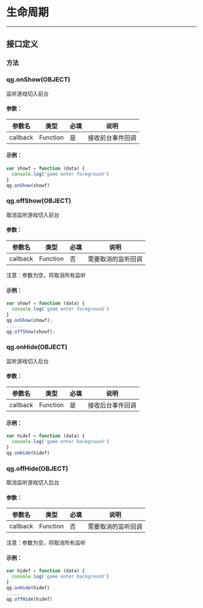 # 生命周期
---

## 接口定义

### 方法

### qg.onShow\(OBJECT\)

监听游戏切入前台

#### 参数：

| 参数名 | 类型 | 必填 | 说明 |
| -------- | -------- | ---- | ------------ |
| callback | Function | 是 | 接收前台事件回调 |

#### 示例：

```javascript
var showf = function (data) {
  console.log('game enter foreground')
}
qg.onShow(showf)
```

### qg.offShow\(OBJECT\)

取消监听游戏切入前台

#### 参数：

| 参数名 | 类型 | 必填 | 说明 |
| -------- | -------- | ---- | ------------ |
| callback | Function | 否 | 需要取消的监听回调 |
注意：参数为空，将取消所有监听

#### 示例：

```javascript
var showf = function (data) {
  console.log('game enter foreground')
}
qg.onShow(showf);
......
qg.offShow(showf);
```

### qg.onHide\(OBJECT\)

监听游戏切入后台

#### 参数：

| 参数名 | 类型 | 必填 | 说明 |
| -------- | -------- | ---- | ------------ |
| callback | Function | 是 | 接收后台事件回调 |

#### 示例：

```javascript
var hidef = function (data) {
  console.log('game enter background')
}
qg.onHide(hidef)
```

### qg.offHide\(OBJECT\)

取消监听游戏切入后台

#### 参数：

| 参数名 | 类型 | 必填 | 说明 |
| -------- | -------- | ---- | ------------ |
| callback | Function | 否 | 需要取消的监听回调 |
注意：参数为空，将取消所有监听

#### 示例：

```javascript
var hidef = function (data) {
  console.log('game enter background')
}
qg.onHide(hidef)
......
qg.offHide(hidef)
```



